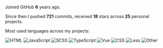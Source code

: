 Joined GitHub **6** years ago.

Since then I pushed **721** commits, received **18** stars across **25** personal projects.

Most used languages across my projects:

![HTML](https://img.shields.io/static/v1?style=flat&label=&#10036;&color=555&labelColor=%23e34c26&message=HTML%EF%B8%B149.5%25)
![JavaScript](https://img.shields.io/static/v1?style=flat&label=&#10036;&color=555&labelColor=%23f1e05a&message=JavaScript%EF%B8%B133.9%25)
![SCSS](https://img.shields.io/static/v1?style=flat&label=&#10036;&color=555&labelColor=%23c6538c&message=SCSS%EF%B8%B17.5%25)
![TypeScript](https://img.shields.io/static/v1?style=flat&label=&#10036;&color=555&labelColor=%233178c6&message=TypeScript%EF%B8%B14.6%25)
![Vue](https://img.shields.io/static/v1?style=flat&label=&#10036;&color=555&labelColor=%2341b883&message=Vue%EF%B8%B13.2%25)
![CSS](https://img.shields.io/static/v1?style=flat&label=&#10036;&color=555&labelColor=%23563d7c&message=CSS%EF%B8%B10.5%25)
![Less](https://img.shields.io/static/v1?style=flat&label=&#10036;&color=555&labelColor=%231d365d&message=Less%EF%B8%B10.4%25)
![Other](https://img.shields.io/static/v1?style=flat&label=&#10036;&color=555&labelColor=%23ededed&message=Other%EF%B8%B10.1%25)
